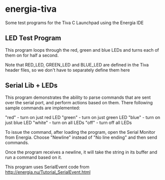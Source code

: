 energia-tiva
============

Some test programs for the Tiva C Launchpad using the Energia IDE

LED Test Program
----------------
 
  This program loops through the red, green and blue LEDs and turns
  each of them on for half a second.

  Note that RED_LED, GREEN_LED and BLUE_LED are defined in the Tiva
  header files, so we don't have to separately define them here

Serial Lib + LEDs
-----------------
  
  This program demonstrates the ability to parse commands that are sent over 
  the serial port, and perform actions based on them.  There following sample
  commands are implemented:
  
  "red" - turn on just red LED
  "green" - turn on just green LED
  "blue" - turn on just blue LED
  "white" - turn on all LEDs
  "off" - turn off all LEDs
  
  To issue the command, after loading the program, open the Serial Monitor from
  Energia.  Choose "Newline" instead of "No line ending" and then send commands.
  
  Once the program receives a newline, it will take the string in its buffer
  and run a command based on it.
  
  This program uses SerialEvent code from http://energia.nu/Tutorial_SerialEvent.html
